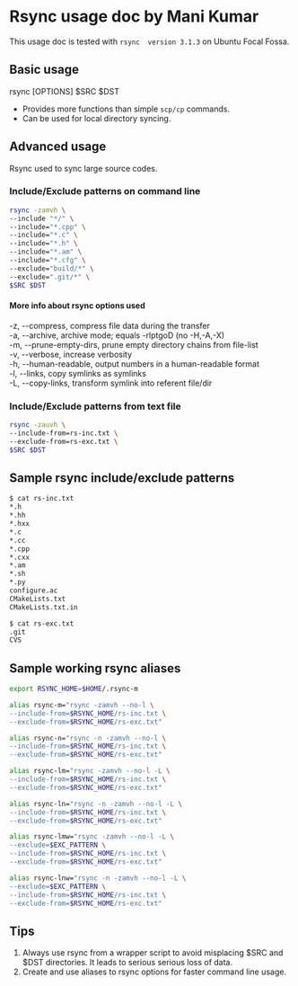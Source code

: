# Rsync usage doc by Mani Kumar

This usage doc is tested with `rsync  version 3.1.3` on Ubuntu Focal Fossa.

## Basic usage

rsync \[OPTIONS\] \$SRC \$DST

* Provides more functions than simple `scp/cp` commands.
* Can be used for local directory syncing.

## Advanced usage

Rsync used to sync large source codes.

### Include/Exclude patterns on command line

```bash
rsync -zamvh \
--include "*/" \
--include="*.cpp" \
--include="*.c" \
--include="*.h" \
--include="*.am" \
--include="*.cfg" \
--exclude="build/*" \
--exclude=".git/*" \
$SRC $DST
```

#### More info about rsync options used

-z, --compress, compress file data during the transfer\
-a, --archive, archive mode; equals -rlptgoD (no -H,-A,-X)\
-m, --prune-empty-dirs, prune empty directory chains from file-list\
-v, --verbose, increase verbosity\
-h, --human-readable, output numbers in a human-readable format\
-l, --links, copy symlinks as symlinks\
-L, --copy-links, transform symlink into referent file/dir

### Include/Exclude patterns from text file

```bash
rsync -zauvh \
--include-from=rs-inc.txt \
--exclude-from=rs-exc.txt \
$SRC $DST
```

## Sample rsync include/exclude patterns

```bash
$ cat rs-inc.txt
*.h
*.hh
*.hxx
*.c
*.cc
*.cpp
*.cxx
*.am
*.sh
*.py
configure.ac
CMakeLists.txt
CMakeLists.txt.in
```

```bash
$ cat rs-exc.txt
.git
CVS
```

## Sample working rsync aliases

```bash
export RSYNC_HOME=$HOME/.rsync-m

alias rsync-m="rsync -zamvh --no-l \
--include-from=$RSYNC_HOME/rs-inc.txt \
--exclude-from=$RSYNC_HOME/rs-exc.txt"

alias rsync-n="rsync -n -zamvh --no-l \
--include-from=$RSYNC_HOME/rs-inc.txt \
--exclude-from=$RSYNC_HOME/rs-exc.txt"

alias rsync-lm="rsync -zamvh --no-l -L \
--include-from=$RSYNC_HOME/rs-inc.txt \
--exclude-from=$RSYNC_HOME/rs-exc.txt"

alias rsync-ln="rsync -n -zamvh --no-l -L \
--include-from=$RSYNC_HOME/rs-inc.txt \
--exclude-from=$RSYNC_HOME/rs-exc.txt"

alias rsync-lmw="rsync -zamvh --no-l -L \
--exclude=$EXC_PATTERN \
--include-from=$RSYNC_HOME/rs-inc.txt \
--exclude-from=$RSYNC_HOME/rs-exc.txt"

alias rsync-lnw="rsync -n -zamvh --no-l -L \
--exclude=$EXC_PATTERN \
--include-from=$RSYNC_HOME/rs-inc.txt \
--exclude-from=$RSYNC_HOME/rs-exc.txt"
```

## Tips

1. Always use rsync from a wrapper script to avoid misplacing \$SRC and $DST
   directories. It leads to serious serious loss of data.
2. Create and use aliases to rsync options for faster command line usage.
